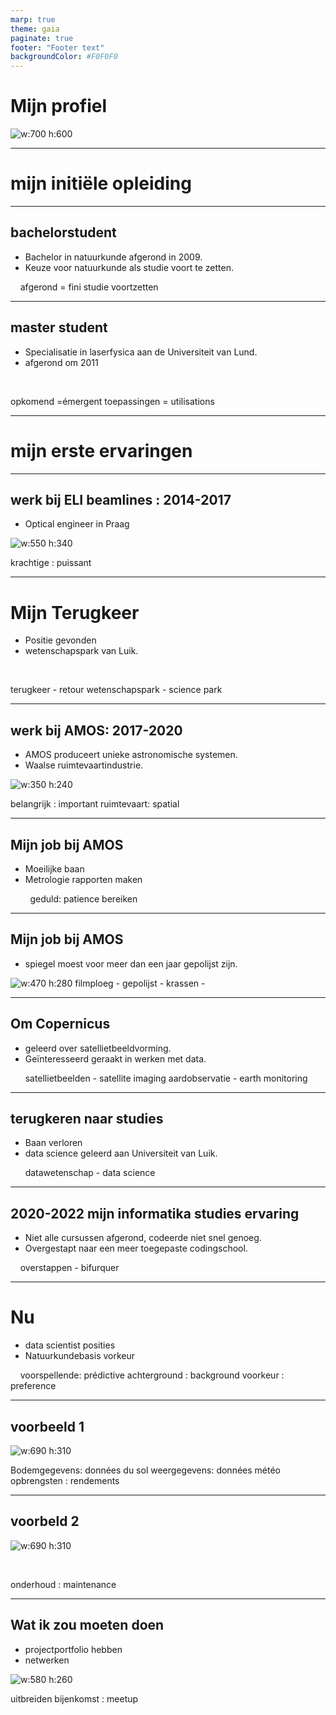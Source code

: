 ```yaml
---
marp: true
theme: gaia
paginate: true
footer: "Footer text"
backgroundColor: #F0F0F0
---
```



# Mijn profiel

![w:700 h:600 ](cv_screenshot.png)
<!--
Mijn profiel is vrij technisch, dus ik zal mijn ervaringen eenvoudig chronologisch presenteren.
-->

---

# mijn initiële opleiding

<!--
het eerste deel is mijn initiële opleiding.
-->

---
## bachelorstudent

- Bachelor in natuurkunde afgerond in 2009.
- Keuze voor natuurkunde als studie voort te zetten.

<!-- Adding extra lines to push content down -->
&nbsp;
&nbsp;
afgerond = fini
studie voortzetten 

<!--
Ik ben afgestudeerd aan mijn bachelor in natuurkunde in 2009. Daarna heb ik besloten om mijn studie in natuurkunde voort te zetten.
-->
---

## master student

- Specialisatie in laserfysica aan de Universiteit van Lund.
- afgerond om 2011

<!--
Aan de Universiteit van Lund in Zweden heb ik me gespecialiseerd in laserfysica omdat het een opkomende technologie was met vele toepassingen.
-->

&nbsp;
&nbsp;
&nbsp;

opkomend =émergent
toepassingen = utilisations

---

# mijn erste ervaringen

<!--
Ik zal spreken over mijn eerste professionele ervaringen.
-->
---

## werk bij ELI beamlines : 2014-2017
- Optical engineer in Praag

![w:550 h:340 ](ELI_L3.png)
<!--
Von 2014 tot 2017, ik was optisch ingenieur in Praag. Het was een project van de Europese Unie om een laser met krachtige impulsen te bouwen.
-->

krachtige : puissant

---

# Mijn Terugkeer

- Positie gevonden
- wetenschapspark van Luik.

<!--
In 2017 wilde ik terugkeren naar de buurt van Frankrijk. Ik vond een positie in het wetenschapspark van Luik.
-->

&nbsp;
&nbsp;
&nbsp;
 

terugkeer - retour
wetenschapspark - science park

---
## werk bij AMOS: 2017-2020

- AMOS produceert unieke astronomische systemen.
- Waalse ruimtevaartindustrie.

<!--
Het bedrijf AMOS is een producent van unieke astronomische systemen. Het is een belangrijk bedrijf binnen de Waalse ruimtevaartindustrie.
-->
![w:350 h:240](amos_abu.png)
 
belangrijk : important
ruimtevaart: spatial

--- 
## Mijn job bij AMOS

- Moeilijke baan
- Metrologie rapporten maken

<!--
Het was een zware baan. Ik moest maximale optische kwaliteit bereiken en metrologierapporten maken. Dit vereiste veel geduld.
-->
&nbsp;
&nbsp;
&nbsp;
&nbsp;
geduld: patience
bereiken

---
## Mijn job bij AMOS

- spiegel moest voor meer dan een jaar gepolijst zijn.

<!--
Mijn werkplek werd gefilmd door een televisieploeg. Een voorbeeld hiervan is deze spiegel die meer dan een jaar moest worden gepolijst. Ik vond deze baan leuk, maar het was lastig om krassen of ongelukken te vermijden.
-->

![w:470 h:280 ](amos_waldorado.png)
filmploeg - 
gepolijst -
krassen -

---
## Om Copernicus

- geleerd over satellietbeeldvorming.
- Geïnteresseerd geraakt in werken met data.

<!--
Tijdens deze jaren leerde ik over een EU-programma voor aardobservatie, genaamd Copernicus. Sindsdien ben ik geïnteresseerd geraakt in het werken met data.
-->

&nbsp;
&nbsp;
&nbsp;
satellietbeelden - satellite imaging
aardobservatie - earth monitoring

---
## terugkeren naar studies


- Baan verloren
- data science geleerd aan Universiteit van Luik.

<!--
Ik verloor mijn baan, maar ik kon data science leren aan de Universiteit van Luik. Ik vond het zeer interessant.
-->

&nbsp;
&nbsp;
&nbsp;
datawetenschap - data science

---

## 2020-2022 mijn informatika studies ervaring

- Niet alle cursussen afgerond, codeerde niet snel genoeg.
- Overgestapt naar een meer toegepaste codingschool.

<!--
Ik heb niet alle cursussen in het programma afgerond omdat ik niet snel genoeg codeerde. Daarom ben ik overgestapt naar een meer toegepaste codingschool.
-->

&nbsp;
&nbsp;
overstappen - bifurquer

---
# Nu

- data scientist posities
- Natuurkundebasis vorkeur

<!--
Ik solliciteer nu voor data scientist posities. Ik geef de voorkeur aan banen die mijn achtergrond in natuurkunde gebruiken. In de volgende slides zal ik voorbeelden geven.
-->

 
 
&nbsp;
&nbsp;
voorspellende: prédictive
achterground : background
voorkeur : preference

---
## voorbeeld 1

![w:690 h:310 ](agromet.png)


<!--
Het Waalse agronomisch onderzoekscentrum bood een baan aan om data te analyseren. Bodemgegevens en weergegevens helpen boeren betere opbrengsten te behalen..
-->

Bodemgegevens: données du sol
weergegevens: données météo
opbrengsten : rendements

---

## voorbeld 2

![w:690 h:310 ](infrabel.png)


&nbsp;
<!--
Vorige week heb ik gesolliciteerd bij Infrabel.
Gegevens helpen het onderhoud te verbeteren.
-->
onderhoud : maintenance

---

## Wat ik zou moeten doen

- projectportfolio hebben
- netwerken

![w:580 h:260 ](leuven.png)

<!--
Ik moet een projectportfolio hebben en mijn netwerk uitbreiden. Bijvoorbeeld, tijdens deze bijeenkomst in Leuven.
-->

 
uitbreiden 
bijenkomst : meetup
